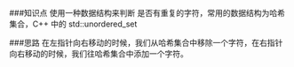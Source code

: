 ###知识点
使用一种数据结构来判断 是否有重复的字符，常用的数据结构为哈希集合，C++ 中的 std::unordered_set

###思路
在左指针向右移动的时候，我们从哈希集合中移除一个字符，在右指针向右移动的时候，我们往哈希集合中添加一个字符。